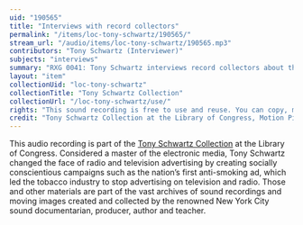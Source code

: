 ```yaml
---
uid: "190565"
title: "Interviews with record collectors"
permalink: "/items/loc-tony-schwartz/190565/"
stream_url: "/audio/items/loc-tony-schwartz/190565.mp3"
contributors: "Tony Schwartz (Interviewer)"
subjects: "interviews"
summary: "RXG 0041: Tony Schwartz interviews record collectors about their record purchases and listening habits (in record store) (00:00) -- TS interviews record collectors and listeners about their record purchases and listening habits (in quieter environment; at home?) (04:21)."
layout: "item"
collectionUid: "loc-tony-schwartz"
collectionTitle: "Tony Schwartz Collection"
collectionUrl: "/loc-tony-schwartz/use/"
rights: "This sound recording is free to use and reuse. You can copy, modify, distribute and perform the work, even for commercial purposes, all without asking permission. Attribution is recommended but not required."
credit: "Tony Schwartz Collection at the Library of Congress, Motion Picture, Broadcasting and Recorded Sound Division."
---
```


This audio recording is part of the [Tony Schwartz Collection](https://www.loc.gov/rr/record/schwartzcollection.html) at the Library of Congress. Considered a master of the electronic media, Tony Schwartz changed the face of radio and television advertising by creating socially conscientious campaigns such as the nation’s first anti-smoking ad, which led the tobacco industry to stop advertising on television and radio. Those and other materials are part of the vast archives of sound recordings and moving images created and collected by the renowned New York City sound documentarian, producer, author and teacher.